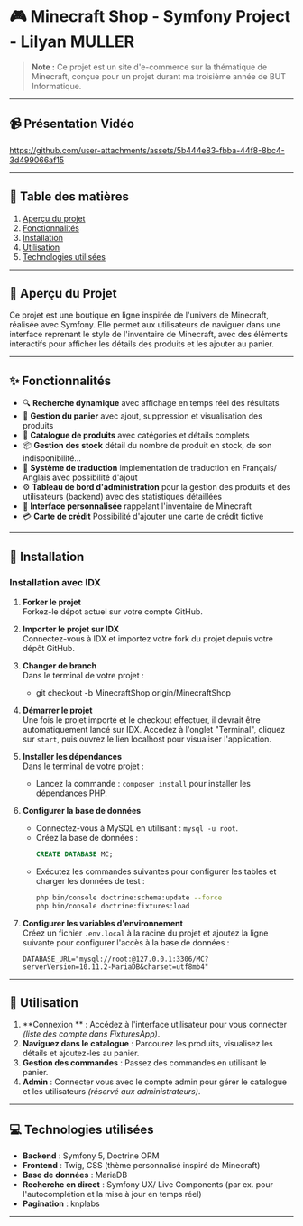 # 🎮 Minecraft Shop - Symfony Project - Lilyan MULLER

> **Note :** Ce projet est un site d'e-commerce sur la thématique de Minecraft, conçue pour un projet durant ma troisième année de BUT Informatique.

---

## 📹 Présentation Vidéo


https://github.com/user-attachments/assets/5b444e83-fbba-44f8-8bc4-3d499066af15



---

## 📝 Table des matières
1. [Aperçu du projet](#-aperçu-du-projet)
2. [Fonctionnalités](#-fonctionnalités)
3. [Installation](#-installation)
5. [Utilisation](#-utilisation)
6. [Technologies utilisées](#-technologies-utilisées)

---

## 🌟 Aperçu du Projet

Ce projet est une boutique en ligne inspirée de l'univers de Minecraft, réalisée avec Symfony. Elle permet aux utilisateurs de naviguer dans une interface reprenant le style de l'inventaire de Minecraft, avec des éléments interactifs pour afficher les détails des produits et les ajouter au panier.

---

## ✨ Fonctionnalités

- 🔍 **Recherche dynamique** avec affichage en temps réel des résultats
- 🛒 **Gestion du panier** avec ajout, suppression et visualisation des produits
- 📖 **Catalogue de produits** avec catégories et détails complets
- 📦 **Gestion des stock** détail du nombre de produit en stock, de son indisponibilité...
- 📒 **Système de traduction** implementation de traduction en Français/ Anglais avec possibilité d'ajout
- ⚙️ **Tableau de bord d'administration** pour la gestion des produits et des utilisateurs (backend) avec des statistiques détaillées 
- 🎨 **Interface personnalisée** rappelant l'inventaire de Minecraft
- 💳 **Carte de crédit** Possibilité d'ajouter une carte de crédit fictive

---

## 🚀 Installation

### Installation avec IDX

1. **Forker le projet**  
   Forkez-le dépot actuel sur votre compte GitHub.

2. **Importer le projet sur IDX**  
   Connectez-vous à IDX et importez votre fork du projet depuis votre dépôt GitHub.
   
4. **Changer de branch**  
   Dans le terminal de votre projet :
   - git checkout -b MinecraftShop origin/MinecraftShop

5. **Démarrer le projet**  
   Une fois le projet importé et le checkout effectuer, il devrait être automatiquement lancé sur IDX. Accédez à l'onglet "Terminal", cliquez sur `start`, puis ouvrez le lien localhost pour visualiser l'application.

6. **Installer les dépendances**  
   Dans le terminal de votre projet :
   - Lancez la commande : `composer install` pour installer les dépendances PHP.  

7. **Configurer la base de données**  
   - Connectez-vous à MySQL en utilisant : `mysql -u root`.  
   - Créez la base de données :  
     ```sql
     CREATE DATABASE MC;
     ```
   - Exécutez les commandes suivantes pour configurer les tables et charger les données de test :  
     ```bash
     php bin/console doctrine:schema:update --force
     php bin/console doctrine:fixtures:load
     ```

8. **Configurer les variables d'environnement**  
   Créez un fichier `.env.local` à la racine du projet et ajoutez la ligne suivante pour configurer l'accès à la base de données :  
   ```
   DATABASE_URL="mysql://root:@127.0.0.1:3306/MC?serverVersion=10.11.2-MariaDB&charset=utf8mb4"
   ```
---

## 📖 Utilisation

1. **Connexion ** : Accédez à l'interface utilisateur pour vous connecter *(liste des compte dans FixturesApp)*.
2. **Naviguez dans le catalogue** : Parcourez les produits, visualisez les détails et ajoutez-les au panier.
3. **Gestion des commandes** : Passez des commandes en utilisant le panier.
4. **Admin** : Connecter vous avec le compte admin pour gérer le catalogue et les utilisateurs *(réservé aux administrateurs)*.

---

## 💻 Technologies utilisées

- **Backend** : Symfony 5, Doctrine ORM
- **Frontend** : Twig, CSS (thème personnalisé inspiré de Minecraft)
- **Base de données** : MariaDB
- **Recherche en direct** : Symfony UX/ Live Components (par ex. pour l'autocomplétion et la mise à jour en temps réel)
- **Pagination** : knplabs

---
